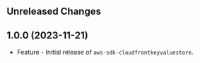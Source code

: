 Unreleased Changes
------------------

1.0.0 (2023-11-21)
------------------

* Feature - Initial release of `aws-sdk-cloudfrontkeyvaluestore`.

